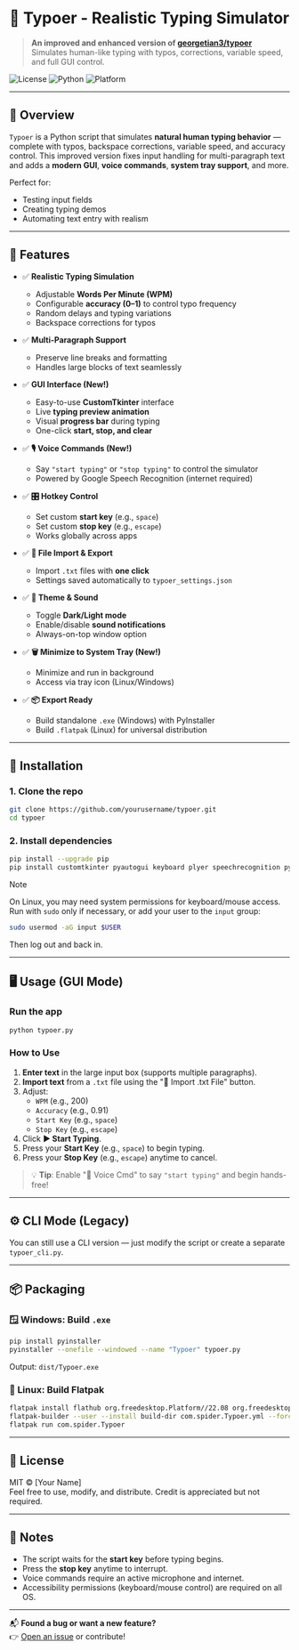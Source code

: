 # 🤖 Typoer - Realistic Typing Simulator

> **An improved and enhanced version of [georgetian3/typoer](https://github.com/georgetian3/typoer)**  
> Simulates human-like typing with typos, corrections, variable speed, and full GUI control.

![License](https://img.shields.io/badge/license-MIT-blue.svg)
![Python](https://img.shields.io/badge/python-3.7%2B-blue)
![Platform](https://img.shields.io/badge/platform-Windows%20%7C%20Linux%20%7C%20macOS-green)

---

## 📖 Overview

`Typoer` is a Python script that simulates **natural human typing behavior** — complete with typos, backspace corrections, variable speed, and accuracy control. This improved version fixes input handling for multi-paragraph text and adds a **modern GUI**, **voice commands**, **system tray support**, and more.

Perfect for:
- Testing input fields
- Creating typing demos
- Automating text entry with realism

---

## 🌟 Features

- ✅ **Realistic Typing Simulation**
  - Adjustable **Words Per Minute (WPM)**
  - Configurable **accuracy (0–1)** to control typo frequency
  - Random delays and typing variations
  - Backspace corrections for typos

- ✅ **Multi-Paragraph Support**
  - Preserve line breaks and formatting
  - Handles large blocks of text seamlessly

- ✅ **GUI Interface (New!)**
  - Easy-to-use **CustomTkinter** interface
  - Live **typing preview animation**
  - Visual **progress bar** during typing
  - One-click **start, stop, and clear**

- ✅ **🎙️ Voice Commands (New!)**
  - Say `"start typing"` or `"stop typing"` to control the simulator
  - Powered by Google Speech Recognition (internet required)

- ✅ **🎛️ Hotkey Control**
  - Set custom **start key** (e.g., `space`)
  - Set custom **stop key** (e.g., `escape`)
  - Works globally across apps

- ✅ **📁 File Import & Export**
  - Import `.txt` files with **one click**
  - Settings saved automatically to `typoer_settings.json`

- ✅ **🎨 Theme & Sound**
  - Toggle **Dark/Light mode**
  - Enable/disable **sound notifications**
  - Always-on-top window option

- ✅ **🗑️ Minimize to System Tray (New!)**
  - Minimize and run in background
  - Access via tray icon (Linux/Windows)

- ✅ **📦 Export Ready**
  - Build standalone `.exe` (Windows) with PyInstaller
  - Build `.flatpak` (Linux) for universal distribution

---

## 🚀 Installation

### 1. Clone the repo
```bash
git clone https://github.com/yourusername/typoer.git
cd typoer
```

### 2. Install dependencies
```bash
pip install --upgrade pip
pip install customtkinter pyautogui keyboard plyer speechrecognition pyaudio pystray pillow
```

> [!NOTE]  
> On Linux, you may need system permissions for keyboard/mouse access.  
> Run with `sudo` only if necessary, or add your user to the `input` group:
> ```bash
> sudo usermod -aG input $USER
> ```
> Then log out and back in.

---

## 🖥️ Usage (GUI Mode)

### Run the app
```bash
python typoer.py
```

### How to Use
1. **Enter text** in the large input box (supports multiple paragraphs).
2. **Import text** from a `.txt` file using the "📁 Import .txt File" button.
3. Adjust:
   - `WPM` (e.g., 200)
   - `Accuracy` (e.g., 0.91)
   - `Start Key` (e.g., `space`)
   - `Stop Key` (e.g., `escape`)
4. Click **▶ Start Typing**.
5. Press your **Start Key** (e.g., `space`) to begin typing.
6. Press your **Stop Key** (e.g., `escape`) anytime to cancel.

> 💡 **Tip**: Enable "🎤 Voice Cmd" to say `"start typing"` and begin hands-free!

---

## ⚙️ CLI Mode (Legacy)

You can still use a CLI version — just modify the script or create a separate `typoer_cli.py`.

---

## 📦 Packaging

### 🪟 Windows: Build `.exe`
```bash
pip install pyinstaller
pyinstaller --onefile --windowed --name "Typoer" typoer.py
```
Output: `dist/Typoer.exe`

### 🐧 Linux: Build Flatpak
```bash
flatpak install flathub org.freedesktop.Platform//22.08 org.freedesktop.Sdk//22.08
flatpak-builder --user --install build-dir com.spider.Typoer.yml --force-clean
flatpak run com.spider.Typoer
```

---

## 📄 License

MIT © [Your Name]  
Feel free to use, modify, and distribute. Credit is appreciated but not required.

---

## 📝 Notes
- The script waits for the **start key** before typing begins.
- Press the **stop key** anytime to interrupt.
- Voice commands require an active microphone and internet.
- Accessibility permissions (keyboard/mouse control) are required on all OS.

---
📬 **Found a bug or want a new feature?**  
👉 [Open an issue](https://github.com/yourusername/typoer/issues) or contribute!